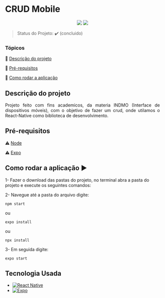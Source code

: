<h1>CRUD Mobile</h1>

<p align="center">
  <img src="https://img.shields.io/static/v1?label=react&message=framework&color=blue&style=for-the-badge&logo=REACT"/>
  <img src="http://img.shields.io/static/v1?label=License&message=MIT&color=green&style=for-the-badge"/>
</p>

> Status do Projeto: :heavy_check_mark: (concluido)

### Tópicos 

:small_blue_diamond: [Descrição do projeto](#descrição-do-projeto)

:small_blue_diamond: [Pré-requisitos](#pré-requisitos)

:small_blue_diamond: [Como rodar a aplicação](#como-rodar-a-aplicação-arrow_forward)

## Descrição do projeto 

<p align="justify">
  Projeto feito com fins academicos, da materia INDMO (Interface de dispositivos móveis), com o objetivo de fazer um crud, onde utilamos o React-Native como biblioteca de desenvolvimento.
</p>

## Pré-requisitos

:warning: [Node](https://nodejs.org/en/download/)

:warning: [Expo](https://expo.dev/)

## Como rodar a aplicação :arrow_forward:

1- Fazer o download das pastas do projeto, no terminal abra a pasta do projeto e execute os seguintes comandos:

2- Navegue até a pasta do arquivo digite:
```
npm start
```
ou
```
expo install
```
ou
```
npx install
```

3- Em seguida digite:
```
expo start
```


## Tecnologia Usada

- [![React Native](https://img.shields.io/badge/React_Native-20232A?style=for-the-badge&logo=react&logoColor=61DAFB)](https://reactnative.dev)
- [![Expo](https://img.shields.io/badge/Expo-1B1F23?style=for-the-badge&logo=expo&logoColor=white)](https://expo.dev)


